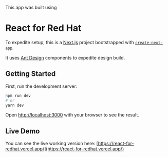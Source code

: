 This app was built using 

# React for Red Hat
To expedite setup, this is a [Next.js](https://nextjs.org/) project bootstrapped with [`create-next-app`](https://github.com/vercel/next.js/tree/canary/packages/create-next-app).

It uses [Ant Design](https://ant.design/) components to expedite design build.

## Getting Started

First, run the development server:

```bash
npm run dev
# or
yarn dev
```

Open [http://localhost:3000](http://localhost:3000) with your browser to see the result.

## Live Demo

You can see the live working version here: [https://react-for-redhat.vercel.app/](https://react-for-redhat.vercel.app/)